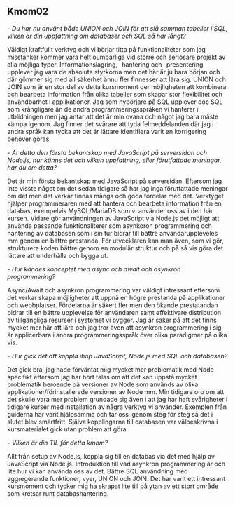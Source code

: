 ## Kmom02

*- Du har nu använt både UNION och JOIN för att slå samman tabeller i SQL, vilken är din uppfattning om databaser och SQL så här långt?*

Väldigt kraftfullt verktyg och vi börjar titta på funktionaliteter som jag misstänker kommer vara helt oumbärliga vid större och seriösare projekt av alla möjliga typer. Informationslagring, -hantering och -presentering upplever jag vara de absoluta styrkorna men det här är ju bara början och där gömmer sig med all säkerhet ännu fler finnesser att lära sig. UNION och JOIN som är en stor del av detta kursmoment ger möjligheten att kombinera och bearbeta information från olika tabeller som skapar stor flexibilitet och användbarhet i applikationer. Jag som nybörjare på SQL upplever doc SQL som krångligare än de andra programmeringsspråken vi hanterar i utblidningen men jag antar att det är min ovana och något jag bara måste kämpa igenom. Jag finner det svårare att tyda felmeddelanden där jag i andra språk kan tycka att det är lättare identifiera varit en korrigering behöver göras.

*- Är detta den första bekantskap med JavaScript på serversidan och Node.js, hur känns det och vilken uppfattning, eller förutfattade meningar, har du om detta?*

Det är min första bekantskap med JavaScript på serversidan. Eftersom jag inte visste något om det sedan tidigare så har jag inga förutfattade meningar om det men det verkar finnas många och goda fördelar med det. Verktyget hjälper programmeraren med att hantera och bearbeta information från en databas, exempelvis MySQL/MariaDB som vi använder oss av i den här kursen. Vidare gör användningen av JavaScript via Node.js det möjligt att använda passande funktionaliterer som asynkoron programmering och hantering av databasen som i sin tur bidrar till bättre användaruppleveles mm genom en bättre prestanda. För utvecklaren kan man även, som vi gör, strukturera koden bättre genom en modulär struktur och på så vis göra det lättare att underhålla och bygga ut.

*- Hur kändes konceptet med async och await och asynkron programmering?*

Async/Await och asynkron programmering var väldigt intressant eftersom det verkar skapa möjligheter att uppnå en högre prestanda på applikationer och webbplatser. Fördelarna är säkert fler men den ökande prestatandan bidrar till en bättre upplevelse för användaren samt effektivare distribution av tillgängliga resurser i systemet vi bygger. Jag är säker på att det finns mycket mer här att lära och jag tror även att asynkron programmering i sig är applicerbara i andra programmeringsspråk över olika paradigmer på olika vis.

*- Hur gick det att koppla ihop JavaScript, Node.js med SQL och databasen?*

Det gick bra, jag hade förväntat mig mycket mer problematik med Node specifikt eftersom jag har hört talas om att det kan uppstå mycket problematik beroende på versioner av Node som används av olika applikationer/förinstallerade versioner av Node mm. Min tidigare oro om att det skulle vara mer problem grundade sig även i att jag har haft svårigheter i tidigare kurser med installation av några verktyg vi använder. Exemplen från guiderna har varit hjälpsamma och tar oss igenom steg för steg så det i slutet blev smärtfritt. Själva kopplingarna till databasen var välbeskrivna i kursmaterialet gick utan problem att göra.

*- Vilken är din TIL för detta kmom?*

Allt från setup av Node.js, koppla sig till en databas via det med hjälp av JavaScript via Node.js. Introduktion till vad asynkron programmering är och lite hur vi kan använda oss av det. Bättre SQL användning med aggregerande funktioner, vyer, UNION och JOIN. Det har varit ett intressant kursmoment och tycker mig ha skrapat lite till på ytan av ett stort område som kretsar runt databashantering.
